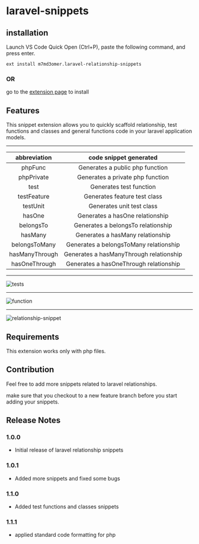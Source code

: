 # laravel-snippets

## installation

Launch VS Code Quick Open (Ctrl+P), paste the following command, and press enter.

`ext install m7md3omer.laravel-relationship-snippets`

### OR

go to the [extension page][1] to install

## Features

This snippet extension allows you to quickly scaffold relationship, test functions and classes and general functions code in your laravel application models.

---

|  abbreviation  |         code snippet generated          |
| :------------: | :-------------------------------------: |
|    phpFunc     |     Generates a public php function     |
|   phpPrivate   |    Generates a private php function     |
|      test      |         Generates test function         |
|  testFeature   |      Generates feature test class       |
|    testUnit    |        Generates unit test class        |
|     hasOne     |     Generates a hasOne relationship     |
|   belongsTo    |   Generates a belongsTo relationship    |
|    hasMany     |    Generates a hasMany relationship     |
| belongsToMany  | Generates a belongsToMany relationship  |
| hasManyThrough | Generates a hasManyThrough relationship |
| hasOneThrough  | Generates a hasOneThrough relationship  |

---

![tests](https://github.com/m7md3omer/Vscode-extension-laravel-snippets/blob/master/screenshots/test.gif "test snippets")

---

![function](https://github.com/m7md3omer/Vscode-extension-laravel-snippets/blob/master/screenshots/screen1.png "function snippet")

---

![relationship-snippet](https://github.com/m7md3omer/Vscode-extension-laravel-snippets/blob/master/screenshots/screen2.png "relationship snippets")

## Requirements

This extension works only with php files.

## Contribution

Feel free to add more snippets related to laravel relationships.

make sure that you checkout to a new feature branch before you start adding your snippets.

## Release Notes

### 1.0.0

- Initial release of laravel relationship snippets

### 1.0.1

- Added more snippets and fixed some bugs

### 1.1.0

- Added test functions and classes snippets

### 1.1.1

- applied standard code formatting for php

[1]: https://marketplace.visualstudio.com/items?itemName=m7md3omer.laravel-relationship-snippets&ssr=false#overview

